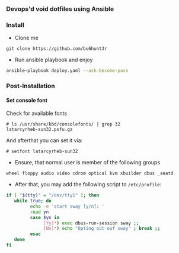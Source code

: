 ### Devops'd void dotfiles using Ansible

### Install

- Clone me
```
git clone https://github.com/bu6hunt3r
```
- Run ansible playbook and enjoy

```bash
ansible-playbook deploy.yaml --ask-become-pass
```

### Post-Installation

#### Set console font

Check for available fonts
```
# ls /usr/share/kbd/consolefonts/ | grep 32
latarcyrheb-sun32.psfu.gz
```
And afterthat you can set it via:
```
# setfont latarcyrheb-sun32
```
- Ensure, that normal user is member of the following groups
```
wheel floppy audio video cdrom optical kvm xbuilder dbus _seatd
```

- After that, you may add the following script to `/etc/profile`:
```bash
if [ "$(tty)" = "/dev/tty1" ]; then
   while true; do
         echo -e 'start sway [y/n]: '
         read yn
         case $yn in
              [Yy]*) exec dbus-run-session sway ;;
              [Nn]*) echo "Opting out ouf sway" ; break ;;
         esac
   done
fi
```
